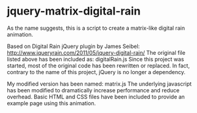 jquery-matrix-digital-rain
==========================

As the name suggests, this is a script to create a matrix-like digital rain animation.

Based on Digital Rain jQuery plugin by James Seibel: http://www.jqueryrain.com/2011/05/jquery-digital-rain/
The original file listed above has been included as: digitalRain.js
Since this project was started, most of the original code has been rewritten or replaced.
In fact, contrary to the name of this project, jQuery is no longer a dependency.

My modified version has been named: matrix.js
The underlying javascript has been modified to dramatically increase performance and reduce overhead.
Basic HTML and CSS files have been included to provide an example page using this animation.
